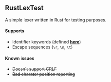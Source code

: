 ## RustLexTest
A simple lexer written in Rust for testing purposes.

#### Supports
- Identifier keywords (defined **[here](https://github.com/x-Eagle-x/RustLexTest/blob/main/lex.rs#L48)**)
- Escape sequences (`\r`, `\n`, `\t`)

#### Known issues
- ~~Doesn't support CRLF~~
- ~~Bad charater position reporting~~
